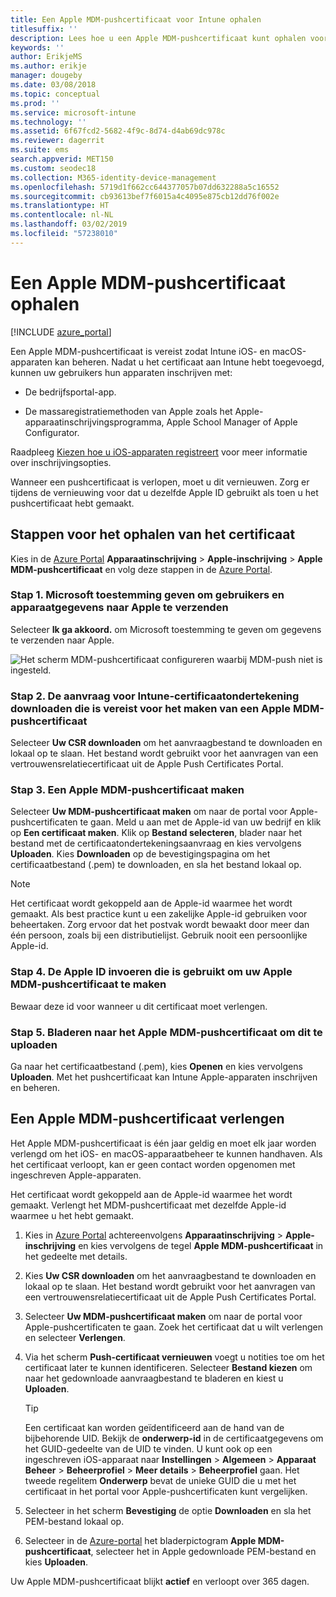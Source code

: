 ```yaml
---
title: Een Apple MDM-pushcertificaat voor Intune ophalen
titlesuffix: ''
description: Lees hoe u een Apple MDM-pushcertificaat kunt ophalen voor het beheren van iOS-apparaten met Intune.
keywords: ''
author: ErikjeMS
ms.author: erikje
manager: dougeby
ms.date: 03/08/2018
ms.topic: conceptual
ms.prod: ''
ms.service: microsoft-intune
ms.technology: ''
ms.assetid: 6f67fcd2-5682-4f9c-8d74-d4ab69dc978c
ms.reviewer: dagerrit
ms.suite: ems
search.appverid: MET150
ms.custom: seodec18
ms.collection: M365-identity-device-management
ms.openlocfilehash: 5719d1f662cc644377057b07dd632288a5c16552
ms.sourcegitcommit: cb93613bef7f6015a4c4095e875cb12dd76f002e
ms.translationtype: HT
ms.contentlocale: nl-NL
ms.lasthandoff: 03/02/2019
ms.locfileid: "57238010"
---
```

# <a name="get-an-apple-mdm-push-certificate"></a>Een Apple MDM-pushcertificaat ophalen

[!INCLUDE [azure_portal](./includes/azure_portal.md)]

Een Apple MDM-pushcertificaat is vereist zodat Intune iOS- en macOS-apparaten kan beheren. Nadat u het certificaat aan Intune hebt toegevoegd, kunnen uw gebruikers hun apparaten inschrijven met:

- De bedrijfsportal-app.

- De massaregistratiemethoden van Apple zoals het Apple-apparaatinschrijvingsprogramma, Apple School Manager of Apple Configurator.

Raadpleeg [Kiezen hoe u iOS-apparaten registreert](enrollment-method-choose-ios.md) voor meer informatie over inschrijvingsopties.

Wanneer een pushcertificaat is verlopen, moet u dit vernieuwen. Zorg er tijdens de vernieuwing voor dat u dezelfde Apple ID gebruikt als toen u het pushcertificaat hebt gemaakt.


## <a name="steps-to-get-your-certificate"></a>Stappen voor het ophalen van het certificaat
Kies in de [Azure Portal](https://portal.azure.com) **Apparaatinschrijving** > **Apple-inschrijving** > **Apple MDM-pushcertificaat** en volg deze stappen in de [Azure Portal](https://portal.azure.com).

### <a name="step-1-grant-microsoft-permission-to-send-user-and-device-information-to-apple"></a>Stap 1. Microsoft toestemming geven om gebruikers en apparaatgegevens naar Apple te verzenden
Selecteer **Ik ga akkoord.** om Microsoft toestemming te geven om gegevens te verzenden naar Apple.

![Het scherm MDM-pushcertificaat configureren waarbij MDM-push niet is ingesteld.](./media/create-mdm-push-certificate.png)

### <a name="step-2-download-the-intune-certificate-signing-request-required-to-create-an-apple-mdm-push-certificate"></a>Stap 2. De aanvraag voor Intune-certificaatondertekening downloaden die is vereist voor het maken van een Apple MDM-pushcertificaat
Selecteer **Uw CSR downloaden** om het aanvraagbestand te downloaden en lokaal op te slaan. Het bestand wordt gebruikt voor het aanvragen van een vertrouwensrelatiecertificaat uit de Apple Push Certificates Portal.

  ### <a name="step-3-create-an-apple-mdm-push-certificate"></a>Stap 3. Een Apple MDM-pushcertificaat maken
Selecteer **Uw MDM-pushcertificaat maken** om naar de portal voor Apple-pushcertificaten te gaan. Meld u aan met de Apple-id van uw bedrijf en klik op **Een certificaat maken**. Klik op **Bestand selecteren**, blader naar het bestand met de certificaatondertekeningsaanvraag en kies vervolgens **Uploaden**. Kies **Downloaden** op de bevestigingspagina om het certificaatbestand (.pem) te downloaden, en sla het bestand lokaal op.

> [!NOTE]
> Het certificaat wordt gekoppeld aan de Apple-id waarmee het wordt gemaakt. Als best practice kunt u een zakelijke Apple-id gebruiken voor beheertaken. Zorg ervoor dat het postvak wordt bewaakt door meer dan één persoon, zoals bij een distributielijst. Gebruik nooit een persoonlijke Apple-id.

### <a name="step-4-enter-the-apple-id-used-to-create-your-apple-mdm-push-certificate"></a>Stap 4. De Apple ID invoeren die is gebruikt om uw Apple MDM-pushcertificaat te maken
Bewaar deze id voor wanneer u dit certificaat moet verlengen.

### <a name="step-5-browse-to-your-apple-mdm-push-certificate-to-upload"></a>Stap 5. Bladeren naar het Apple MDM-pushcertificaat om dit te uploaden
Ga naar het certificaatbestand (.pem), kies **Openen** en kies vervolgens **Uploaden**. Met het pushcertificaat kan Intune Apple-apparaten inschrijven en beheren.

## <a name="renew-apple-mdm-push-certificate"></a>Een Apple MDM-pushcertificaat verlengen
Het Apple MDM-pushcertificaat is één jaar geldig en moet elk jaar worden verlengd om het iOS- en macOS-apparaatbeheer te kunnen handhaven. Als het certificaat verloopt, kan er geen contact worden opgenomen met ingeschreven Apple-apparaten.

Het certificaat wordt gekoppeld aan de Apple-id waarmee het wordt gemaakt. Verlengt het MDM-pushcertificaat met dezelfde Apple-id waarmee u het hebt gemaakt.

1. Kies in [Azure Portal](https://portal.azure.com) achtereenvolgens **Apparaatinschrijving** > **Apple-inschrijving** en kies vervolgens de tegel **Apple MDM-pushcertificaat** in het gedeelte met details.
2. Kies **Uw CSR downloaden** om het aanvraagbestand te downloaden en lokaal op te slaan. Het bestand wordt gebruikt voor het aanvragen van een vertrouwensrelatiecertificaat uit de Apple Push Certificates Portal.
3. Selecteer **Uw MDM-pushcertificaat maken** om naar de portal voor Apple-pushcertificaten te gaan. Zoek het certificaat dat u wilt verlengen en selecteer **Verlengen**.
4. Via het scherm **Push-certificaat vernieuwen** voegt u notities toe om het certificaat later te kunnen identificeren. Selecteer **Bestand kiezen** om naar het gedownloade aanvraagbestand te bladeren en kiest u **Uploaden**.
   > [!TIP]
   > Een certificaat kan worden geïdentificeerd aan de hand van de bijbehorende UID. Bekijk de **onderwerp-id** in de certificaatgegevens om het GUID-gedeelte van de UID te vinden. U kunt ook op een ingeschreven iOS-apparaat naar **Instellingen** > **Algemeen** > **Apparaat** **Beheer** > **Beheerprofiel** > **Meer details** > **Beheerprofiel** gaan. Het tweede regelitem **Onderwerp** bevat de unieke GUID die u met het certificaat in het portal voor Apple-pushcertificaten kunt vergelijken.
 
6. Selecteer in het scherm **Bevestiging** de optie **Downloaden** en sla het PEM-bestand lokaal op.
7. Selecteer in de [Azure-portal](https://portal.azure.com) het bladerpictogram **Apple MDM-pushcertificaat**, selecteer het in Apple gedownloade PEM-bestand en kies **Uploaden**.

Uw Apple MDM-pushcertificaat blijkt **actief** en verloopt over 365 dagen.
